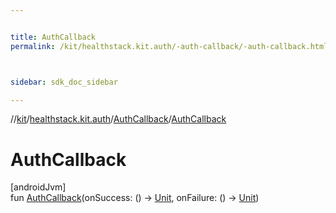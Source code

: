 ```yaml
---


title: AuthCallback
permalink: /kit/healthstack.kit.auth/-auth-callback/-auth-callback.html



sidebar: sdk_doc_sidebar

---
```



//[kit](/kit.html)/[healthstack.kit.auth](../index.html)/[AuthCallback](index.html)/[AuthCallback](-auth-callback.html)



# AuthCallback



[androidJvm]\
fun [AuthCallback](-auth-callback.html)(onSuccess: () -&gt; [Unit](https://kotlinlang.org/api/latest/jvm/stdlib/kotlin/-unit/index.html), onFailure: () -&gt; [Unit](https://kotlinlang.org/api/latest/jvm/stdlib/kotlin/-unit/index.html))






